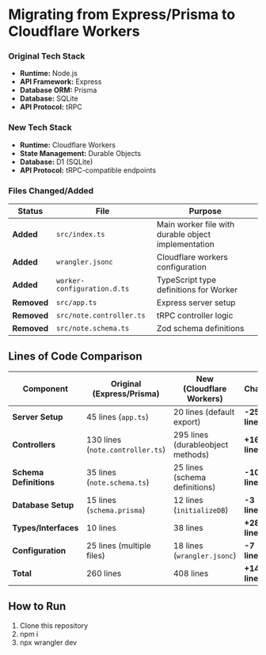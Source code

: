 # Migrating from Express/Prisma to Cloudflare Workers

### Original Tech Stack
- **Runtime:** Node.js  
- **API Framework:** Express  
- **Database ORM:** Prisma  
- **Database:** SQLite  
- **API Protocol:** tRPC  

### New Tech Stack
- **Runtime:** Cloudflare Workers  
- **State Management:** Durable Objects  
- **Database:** D1 (SQLite)  
- **API Protocol:** tRPC-compatible endpoints  

### Files Changed/Added

| Status  | File                      | Purpose                                      |
|---------|---------------------------|----------------------------------------------|
| **Added**   | `src/index.ts`             | Main worker file with durable object implementation |
| **Added**   | `wrangler.jsonc`           | Cloudflare workers configuration              |
| **Added**   | `worker-configuration.d.ts` | TypeScript type definitions for Worker         |
| **Removed** | `src/app.ts`               | Express server setup                           |
| **Removed** | `src/note.controller.ts`    | tRPC controller logic                          |
| **Removed** | `src/note.schema.ts`        | Zod schema definitions                         |

## Lines of Code Comparison

| Component         | Original (Express/Prisma) | New (Cloudflare Workers) | Change  |
|------------------|-------------------------|-------------------------|---------|
| **Server Setup**  | 45 lines (`app.ts`)     | 20 lines (default export) | **-25 lines**  |
| **Controllers**   | 130 lines (`note.controller.ts`) | 295 lines (durableobject methods) | **+165 lines** |
| **Schema Definitions** | 35 lines (`note.schema.ts`) | 25 lines (schema definitions) | **-10 lines**  |
| **Database Setup** | 15 lines (`schema.prisma`) | 12 lines (`initializeDB`) | **-3 lines**  |
| **Types/Interfaces** | 10 lines | 38 lines | **+28 lines**  |
| **Configuration** | 25 lines (multiple files) | 18 lines (`wrangler.jsonc`) | **-7 lines**  |
| **Total**        | 260 lines                | 408 lines                | **+148 lines** |

## How to Run

1. Clone this repository
2. npm i
3. npx wrangler dev 